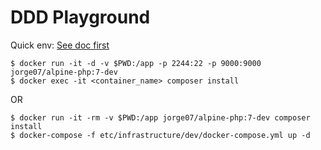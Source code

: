 DDD Playground
===

Quick env: [See doc first](https://hub.docker.com/r/jorge07/alpine-php/)

    $ docker run -it -d -v $PWD:/app -p 2244:22 -p 9000:9000 jorge07/alpine-php:7-dev
    $ docker exec -it <container_name> composer install

OR

    $ docker run -it -rm -v $PWD:/app jorge07/alpine-php:7-dev composer install
    $ docker-compose -f etc/infrastructure/dev/docker-compose.yml up -d
